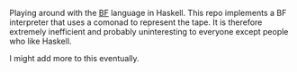 Playing around with the [BF](https://en.wikipedia.org/wiki/Brainfuck) language in Haskell. This repo implements a BF interpreter that uses a comonad to represent the tape. It is therefore extremely inefficient and probably uninteresting to everyone except people who like Haskell.

I might add more to this eventually.
